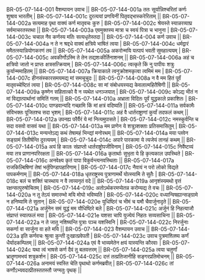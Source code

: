 BR-05-07-144-001  	वैशम्पायन उवाच ||
BR-05-07-144-001a	ततः सूर्यान्निश्चरितां कर्णः शुश्राव भारतीम् |
BR-05-07-144-001c	दुरत्ययां प्रणयिनीं पितृवद्भास्करेरिताम् ||
BR-05-07-144-002a	सत्यमाह पृथा वाक्यं कर्ण मातृवचः कुरु |
BR-05-07-144-002c	श्रेयस्ते स्यान्नरव्याघ्र सर्वमाचरतस्तथा ||
BR-05-07-144-003a	एवमुक्तस्य मात्रा च स्वयं पित्रा च भानुना |
BR-05-07-144-003c	चचाल नैव कर्णस्य मतिः सत्यधृतेस्तदा ||
BR-05-07-144-004  	कर्ण उवाच ||
BR-05-07-144-004a	न ते न श्रद्दधे वाक्यं क्षत्रिये भाषितं त्वया |
BR-05-07-144-004c	धर्मद्वारं ममैतत्स्यान्नियोगकरणं तव ||
BR-05-07-144-005a	अकरोन्मयि यत्पापं भवती सुमहात्ययम् |
BR-05-07-144-005c	अवकीर्णोऽस्मि ते तेन तद्यशःकीर्तिनाशनम् ||
BR-05-07-144-006a	अहं च क्षत्रियो जातो न प्राप्तः क्षत्रसत्क्रियाम् |
BR-05-07-144-006c	त्वत्कृते किं नु पापीयः शत्रुः कुर्यान्ममाहितम् ||
BR-05-07-144-007a	क्रियाकाले त्वनुक्रोशमकृत्वा त्वमिमं मम |
BR-05-07-144-007c	हीनसंस्कारसमयमद्य मां समचूचुदः ||
BR-05-07-144-008a	न वै मम हितं पूर्वं मातृवच्चेष्टितं त्वया |
BR-05-07-144-008c	सा मां संबोधयस्यद्य केवलात्महितैषिणी ||
BR-05-07-144-009a	कृष्णेन सहितात्को वै न व्यथेत धनञ्जयात् |
BR-05-07-144-009c	कोऽद्य भीतं न मां विद्यात्पार्थानां समितिं गतम् ||
BR-05-07-144-010a	अभ्राता विदितः पूर्वं युद्धकाले प्रकाशितः |
BR-05-07-144-010c	पाण्डवान्यदि गच्छामि किं मां क्षत्रं वदिष्यति ||
BR-05-07-144-011a	सर्वकामैः संविभक्तः पूजितश्च सदा भृशम् |
BR-05-07-144-011c	अहं वै धार्तराष्ट्राणां कुर्यां तदफलं कथम् ||
BR-05-07-144-012a	उपनह्य परैर्वैरं ये मां नित्यमुपासते |
BR-05-07-144-012c	नमस्कुर्वन्ति च सदा वसवो वासवं यथा ||
BR-05-07-144-013a	मम प्राणेन ये शत्रूञ्शक्ताः प्रतिसमासितुम् |
BR-05-07-144-013c	मन्यन्तेऽद्य कथं तेषामहं भिन्द्यां मनोरथम् ||
BR-05-07-144-014a	मया प्लवेन सङ्ग्रामं तितीर्षन्ति दुरत्ययम् |
BR-05-07-144-014c	अपारे पारकामा ये त्यजेयं तानहं कथम् ||
BR-05-07-144-015a	अयं हि कालः संप्राप्तो धार्तराष्ट्रोपजीविनाम् |
BR-05-07-144-015c	निर्वेष्टव्यं मया तत्र प्राणानपरिरक्षता ||
BR-05-07-144-016a	कृतार्थाः सुभृता ये हि कृत्यकाल उपस्थिते |
BR-05-07-144-016c	अनवेक्ष्य कृतं पापा विकुर्वन्त्यनवस्थिताः ||
BR-05-07-144-017a	राजकिल्बिषिणां तेषां भर्तृपिण्डापहारिणाम् |
BR-05-07-144-017c	नैवायं न परो लोको विद्यते पापकर्मणाम् ||
BR-05-07-144-018a	धृतराष्ट्रस्य पुत्राणामर्थे योत्स्यामि ते सुतैः |
BR-05-07-144-018c	बलं च शक्तिं चास्थाय न वै त्वय्यनृतं वदे ||
BR-05-07-144-019a	आनृशंस्यमथो वृत्तं रक्षन्सत्पुरुषोचितम् |
BR-05-07-144-019c	अतोऽर्थकरमप्येतन्न करोम्यद्य ते वचः ||
BR-05-07-144-020a	न तु तेऽयं समारम्भो मयि मोघो भविष्यति |
BR-05-07-144-020c	वध्यान्विषह्यान्सङ्ग्रामे न हनिष्यामि ते सुतान् |
BR-05-07-144-020e 	युधिष्ठिरं च भीमं च यमौ चैवार्जुनादृते ||
BR-05-07-144-021a	अर्जुनेन समं युद्धं मम यौधिष्ठिरे बले |
BR-05-07-144-021c	अर्जुनं हि निहत्याजौ संप्राप्तं स्यात्फलं मया |
BR-05-07-144-021e 	यशसा चापि युज्येयं निहतः सव्यसाचिना ||
BR-05-07-144-022a	न ते जातु नशिष्यन्ति पुत्राः पञ्च यशस्विनि |
BR-05-07-144-022c	निरर्जुनाः सकर्णा वा सार्जुना वा हते मयि ||
BR-05-07-144-023  	वैशम्पायन उवाच ||
BR-05-07-144-023a	इति कर्णवचः श्रुत्वा कुन्ती दुःखात्प्रवेपती |
BR-05-07-144-023c	उवाच पुत्रमाश्लिष्य कर्णं धैर्यादकम्पितम् ||
BR-05-07-144-024a	एवं वै भाव्यमेतेन क्षयं यास्यन्ति कौरवाः |
BR-05-07-144-024c	यथा त्वं भाषसे कर्ण दैवं तु बलवत्तरम् ||
BR-05-07-144-025a	त्वया चतुर्णां भ्रातॄणामभयं शत्रुकर्शन |
BR-05-07-144-025c	दत्तं तत्प्रतिजानीहि सङ्गरप्रतिमोचनम् ||
BR-05-07-144-026a	अनामयं स्वस्ति चेति पृथाथो कर्णमब्रवीत् |
BR-05-07-144-026c	तां कर्णोऽभ्यवदत्प्रीतस्ततस्तौ जग्मतुः पृथक् ||
